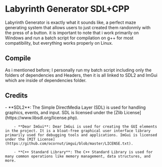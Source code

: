 <h1><b>Labyrinth Generator SDL+CPP</b></h1>
        Labyrinth Generator is exactly what it sounds like, a perfect maze generating system that allows users to just created them randonmly with the press of a button. it is important to note that i work primarily on Windows and run a batch script for compilation on g++ for most compatibility, but everything works properly on Linux.

<b><h2>Compile</h2></b>
        As i mentioned before; I personally run my batch script including only the folders of dependencies and Headers, then it is all linked to SDL2 and ImGui which are inside of dependencies folder.

<h2>Credits</h2>
        - **SDL2**: The Simple DirectMedia Layer (SDL) is used for handling graphics, events, and input. SDL is licensed under the [Zlib License](https://www.libsdl.org/license.php).

        - **Dear ImGui**: Dear ImGui is used for creating the GUI elements in the project. It is a bloat-free graphical user interface library primarily used for debugging tools and applications. ImGui is licensed under the [MIT License](https://github.com/ocornut/imgui/blob/master/LICENSE.txt).

        - **C++ Standard Library**: The C++ Standard Library is used for many common operations like memory management, data structures, and more.
